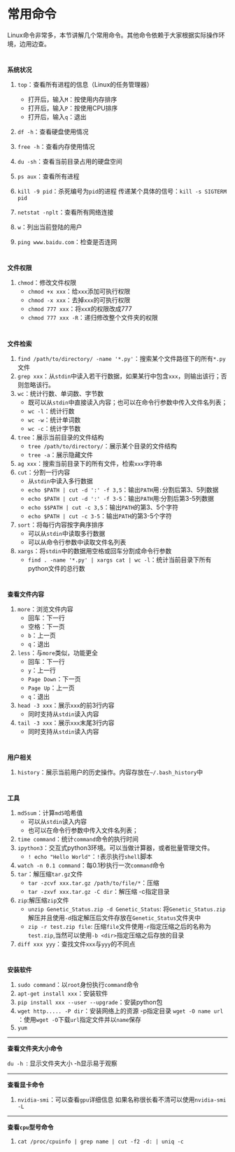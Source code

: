 # 常用命令

Linux命令非常多，本节讲解几个常用命令。其他命令依赖于大家根据实际操作环境，边用边查。

#  

**系统状况**

1. `top`：查看所有进程的信息（Linux的任务管理器）
   * 打开后，输入`M`：按使用内存排序
   * 打开后，输入`P`：按使用CPU排序
   * 打开后，输入`q`：退出
2. `df -h`：查看硬盘使用情况
3. `free -h`：查看内存使用情况
4. `du -sh`：查看当前目录占用的硬盘空间
5. `ps aux`：查看所有进程
6. `kill -9 pid`：杀死编号为`pid`的进程
   传递某个具体的信号：`kill -s SIGTERM pid`
7.  `netstat -nplt`：查看所有网络连接

9. `w`：列出当前登陆的用户

10. `ping www.baidu.com`：检查是否连网

#  

**文件权限**

1. `chmod`：修改文件权限
   * `chmod +x xxx`：给`xxx`添加可执行权限
   * `chmod -x xxx`：去掉`xxx`的可执行权限
   * `chmod 777 xxx`：将`xx`x的权限改成777
   * `chmod 777 xxx -R`：递归修改整个文件夹的权限

#  

**文件检索**

1. `find /path/to/directory/ -name '*.py'`：搜索某个文件路径下的所有`*.py`文件
2. `grep xxx`：从`stdin`中读入若干行数据，如果某行中包含`xxx`，则输出该行；否则忽略该行。
3. `wc`：统计行数、单词数、字节数
   * 既可以从`stdin`中直接读入内容；也可以在命令行参数中传入文件名列表；
   * `wc -l`：统计行数
   * `wc -w`：统计单词数
   * `wc -c`：统计字节数
4. `tree`：展示当前目录的文件结构
   * `tree /path/to/directory/`：展示某个目录的文件结构
   * `tree -a`：展示隐藏文件
5. `ag xxx`：搜索当前目录下的所有文件，检索`xxx`字符串
6. `cut`：分割一行内容
   * 从`stdin`中读入多行数据
   * `echo $PATH | cut -d ':' -f 3,5`：输出`PATH`用`:`分割后第3、5列数据
   * `echo $PATH | cut -d ':' -f 3-5`：输出`PATH`用:分割后第3-5列数据
   * `echo $$PATH | cut -c 3,5`：输出`PATH`的第3、5个字符
   * `echo $PATH | cut -c 3-5`：输出`PATH`的第3-5个字符
7. `sort`：将每行内容按字典序排序
   * 可以从`stdin`中读取多行数据
   * 可以从命令行参数中读取文件名列表
8. `xargs`：将`stdin`中的数据用空格或回车分割成命令行参数
   * `find . -name '*.py' | xargs cat | wc -l`：统计当前目录下所有python文件的总行数

#  

**查看文件内容**

1. `more`：浏览文件内容
   * 回车：下一行
   * 空格：下一页
   * `b`：上一页
   * `q`：退出
2. `less`：与`more`类似，功能更全
   * 回车：下一行
   * `y`：上一行
   * `Page Down`：下一页
   * `Page Up`：上一页
   * `q`：退出
3. `head -3 xxx`：展示`xxx`的前3行内容
   * 同时支持从`stdin`读入内容
4. `tail -3 xxx`：展示`xxx`末尾3行内容
   * 同时支持从`stdin`读入内容

#  

**用户相关**

1. `history`：展示当前用户的历史操作。内容存放在`~/.bash_history`中

#  

**工具**

1. `md5sum`：计算`md5`哈希值
   * 可以从`stdin`读入内容
   * 也可以在命令行参数中传入文件名列表；
2. `time command`：统计`command`命令的执行时间
3. `ipython3`：交互式python3环境。可以当做计算器，或者批量管理文件。
   * `! echo "Hello World"`：`!`表示执行`shell`脚本
4. `watch -n 0.1 command`：每0.1秒执行一次`command`命令
5. `tar`：解压缩`tar.gz`文件
   * `tar -zcvf xxx.tar.gz /path/to/file/*`：压缩
   * `tar -zxvf xxx.tar.gz -C dir`：解压缩 -c指定目录
6. `zip`:解压缩`zip`文件
   * `unzip Genetic_Status.zip -d Genetic_Status`: 将`Genetic_Status.zip`解压并且使用`-d`指定解压后文件存放在`Genetic_Status`文件夹中
   * `zip -r test.zip file`: 压缩`file`文件使用`-r`指定压缩之后的名称为`test.zip`,当然可以使用`-b <dir>`指定压缩之后存放的目录
7. `diff xxx yyy`：查找文件`xxx`与`yyy`的不同点

#  

**安装软件**

1. `sudo command`：以`root`身份执行`command`命令
2. `apt-get install xxx`：安装软件
3. `pip install xxx --user --upgrade`：安装python包
4. `wget http..... -P dir`：安装网络上的资源 -p指定目录 `wget -O name url` ：使用`wget -O`下载`url`指定文件并以`name`保存
5. `yum `

---

**查看文件夹大小命令**

`du -h `: 显示文件夹大小 -h显示易于观察

---

**查看显卡命令**

1. `nvidia-smi`：可以查看`gpu`详细信息 如果名称很长看不清可以使用`nvidia-smi -L`

---

**查看`cpu`型号命令**

1. `cat /proc/cpuinfo | grep name | cut -f2 -d: | uniq -c`
